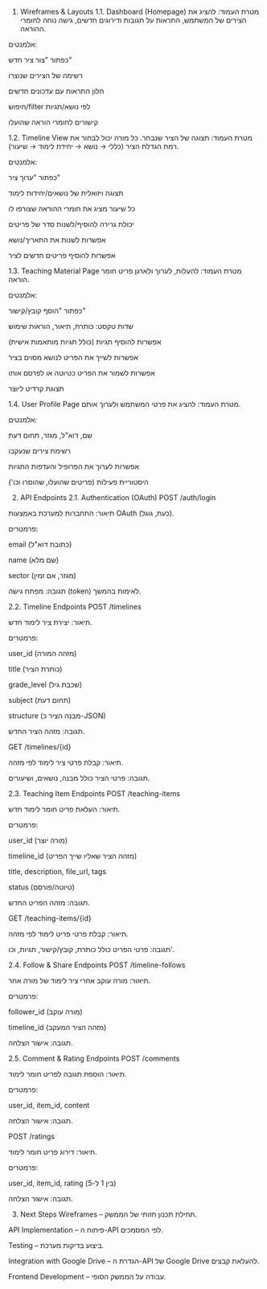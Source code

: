 1. Wireframes & Layouts
1.1. Dashboard (Homepage)
מטרת העמוד: להציג את הצירים של המשתמש, התראות על תגובות ודירוגים חדשים, גישה נוחה לחומרי ההוראה.


אלמנטים:


כפתור "צור ציר חדש"


רשימה של הצירים שנוצרו


חלון התראות עם עדכונים חדשים


חיפוש/filter לפי נושא/תגיות


קישורים לחומרי הוראה שהועלו


1.2. Timeline View
מטרת העמוד: תצוגה של הציר שנבחר. כל מורה יכול לבחור את רמת הגדלת הציר (כללי → נושא → יחידת לימוד → שיעור).


אלמנטים:


כפתור "ערוך ציר"


תצוגה ויזואלית של נושאים/יחידות לימוד


כל שיעור מציג את חומרי ההוראה שצורפו לו


יכולת גרירה להוסיף/לשנות סדר של פריטים


אפשרות לשנות את התאריך/נושא


אפשרות להוסיף פריטים חדשים לציר


1.3. Teaching Material Page
מטרת העמוד: להעלות, לערוך ולארגן פריט חומר הוראה.


אלמנטים:


כפתור "הוסף קובץ/קישור"


שדות טקסט: כותרת, תיאור, הוראות שימוש


אפשרות להוסיף תגיות (כולל תגיות מותאמות אישית)


אפשרות לשייך את הפריט לנושא מסוים בציר


אפשרות לשמור את הפריט כטיוטה או לפרסם אותו


תצוגת קרדיט ליוצר


1.4. User Profile Page
מטרת העמוד: להציג את פרטי המשתמש ולערוך אותם.


אלמנטים:


שם, דוא"ל, מגזר, תחום דעת


רשימת צירים שנעקבו


אפשרות לערוך את הפרופיל והעדפות התגיות


היסטוריית פעילות (פריטים שהועלו, שהוסרו וכו')



2. API Endpoints
2.1. Authentication (OAuth)
POST /auth/login


תיאור: התחברות למערכת באמצעות OAuth (כעת, גוגל).


פרמטרים:


email (כתובת דוא"ל)


name (שם מלא)


sector (מגזר, אם זמין)


תגובה: מפתח גישה (token) לאימות בהמשך.


2.2. Timeline Endpoints
POST /timelines


תיאור: יצירת ציר לימוד חדש.


פרמטרים:


user_id (מזהה המורה)


title (כותרת הציר)


grade_level (שכבת גיל)


subject (תחום דעת)


structure (מבנה הציר כ-JSON)


תגובה: מזהה הציר החדש.


GET /timelines/{id}


תיאור: קבלת פרטי ציר לימוד לפי מזהה.


תגובה: פרטי הציר כולל מבנה, נושאים, ושיעורים.


2.3. Teaching Item Endpoints
POST /teaching-items


תיאור: העלאת פריט חומר לימוד חדש.


פרמטרים:


user_id (מורה יוצר)


timeline_id (מזהה הציר שאליו שייך הפריט)


title, description, file_url, tags


status (טיוטה/פורסם)


תגובה: מזהה הפריט החדש.


GET /teaching-items/{id}


תיאור: קבלת פרטי פריט לימוד לפי מזהה.


תגובה: פרטי הפריט כולל כותרת, קובץ/קישור, תגיות, וכו'.


2.4. Follow & Share Endpoints
POST /timeline-follows


תיאור: מורה עוקב אחרי ציר לימוד של מורה אחר.


פרמטרים:


follower_id (מורה עוקב)


timeline_id (מזהה הציר המעקב)


תגובה: אישור הצלחה.


2.5. Comment & Rating Endpoints
POST /comments


תיאור: הוספת תגובה לפריט חומר לימוד.


פרמטרים:


user_id, item_id, content


תגובה: אישור הצלחה.


POST /ratings


תיאור: דירוג פריט חומר לימוד.


פרמטרים:


user_id, item_id, rating (בין 1 ל-5)


תגובה: אישור הצלחה.



3. Next Steps
Wireframes – תחילת תכנון חזותי של הממשק.


API Implementation – פיתוח ה-API לפי המסמכים.


Testing – ביצוע בדיקות מערכת.


Integration with Google Drive – הגדרת ה-API של Google Drive להעלאת קבצים.


Frontend Development – עבודה על הממשק הסופי. 